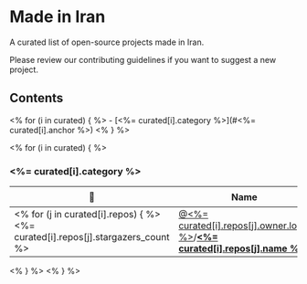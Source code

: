 # Made in Iran

A curated list of open-source projects made in Iran.

Please review our contributing guidelines if you want to suggest a new project.

## Contents
<% for (i in curated) { %> - [<%= curated[i].category %>](#<%= curated[i].anchor %>)
<% } %>

<% for (i in curated) { %>
<h3><a name="<%= curated[i].anchor %>"></a><%= curated[i].category %></h3>

:star2: | Name | Description | 🌍
--- | --- | --- | ---
<% for (j in curated[i].repos) { %><%= curated[i].repos[j].stargazers_count %> | [@<%= curated[i].repos[j].owner.login %>](<%= curated[i].repos[j].owner.html_url %>)/[**<%= curated[i].repos[j].name %>**](<%= curated[i].repos[j].html_url %>) | <%= curated[i].repos[j].description %> | <% if(curated[i].repos[j].homepage) { %>[:arrow_upper_right:](<%= curated[i].repos[j].homepage %>)<% } %>
<% } %>
<% } %>
